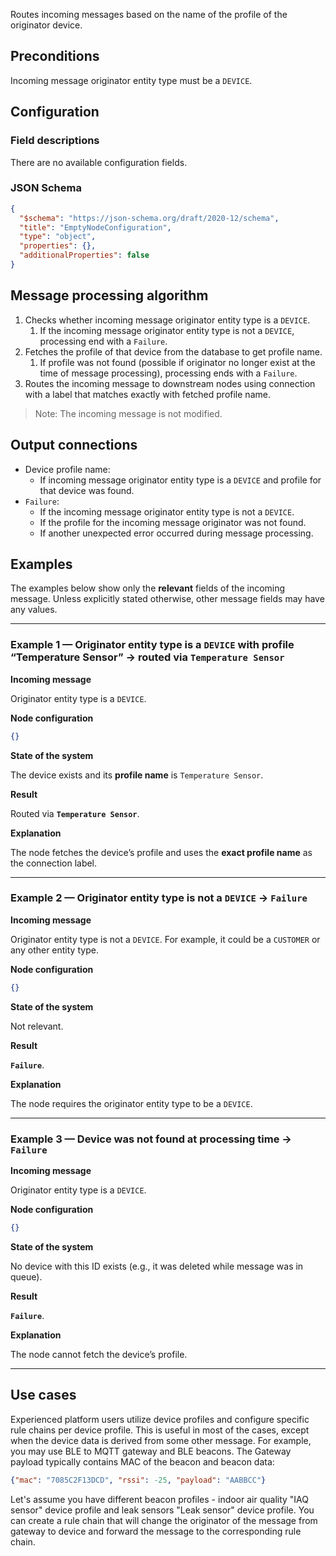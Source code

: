 Routes incoming messages based on the name of the profile of the originator device.

## Preconditions

Incoming message originator entity type must be a `DEVICE`.

## Configuration

### Field descriptions

There are no available configuration fields.

### JSON Schema

```json
{
  "$schema": "https://json-schema.org/draft/2020-12/schema",
  "title": "EmptyNodeConfiguration",
  "type": "object",
  "properties": {},
  "additionalProperties": false
}
```

## Message processing algorithm

1. Checks whether incoming message originator entity type is a `DEVICE`.
    1. If the incoming message originator entity type is not a `DEVICE`, processing end with a `Failure`.
2. Fetches the profile of that device from the database to get profile name.
    1. If profile was not found (possible if originator no longer exist at the time of message processing), processing ends with a `Failure`.
3. Routes the incoming message to downstream nodes using connection with a label that matches exactly with fetched profile name.

> Note: The incoming message is not modified.

## Output connections

* Device profile name:
    * If incoming message originator entity type is a `DEVICE` and profile for that device was found.
* `Failure`:
    * If the incoming message originator entity type is not a `DEVICE`.
    * If the profile for the incoming message originator was not found.
    * If another unexpected error occurred during message processing.

## Examples

The examples below show only the **relevant** fields of the incoming message. Unless explicitly stated otherwise, other message fields may have any values.

---

### Example 1 — Originator entity type is a `DEVICE` with profile “Temperature Sensor” → routed via **`Temperature Sensor`**

**Incoming message**

Originator entity type is a `DEVICE`.

**Node configuration**

```json
{}
```

**State of the system**

The device exists and its **profile name** is `Temperature Sensor`.

**Result**

Routed via **`Temperature Sensor`**.

**Explanation**

The node fetches the device’s profile and uses the **exact profile name** as the connection label.

---

### Example 2 — Originator entity type is **not** a `DEVICE` → **`Failure`**

**Incoming message**

Originator entity type is not a `DEVICE`. For example, it could be a `CUSTOMER` or any other entity type.

**Node configuration**

```json
{}
```

**State of the system**

Not relevant.

**Result**

**`Failure`**.

**Explanation**

The node requires the originator entity type to be a `DEVICE`.

---

### Example 3 — Device was not found at processing time → **`Failure`**

**Incoming message**

Originator entity type is a `DEVICE`.

**Node configuration**

```json
{}
```

**State of the system**

No device with this ID exists (e.g., it was deleted while message was in queue).

**Result**

**`Failure`**.

**Explanation**

The node cannot fetch the device’s profile.

---

## Use cases

Experienced platform users utilize device profiles and configure specific rule chains per device profile.
This is useful in most of the cases, except when the device data is derived from some other message.
For example, you may use BLE to MQTT gateway and BLE beacons. The Gateway payload typically contains MAC of the beacon and beacon data:

```json
{"mac": "7085C2F13DCD", "rssi": -25, "payload": "AABBCC"}
```

Let's assume you have different beacon profiles - indoor air quality "IAQ sensor" device profile and leak sensors "Leak sensor" device profile.
You can create a rule chain that will change the originator of the message from gateway to device and forward the message to the corresponding rule chain.
